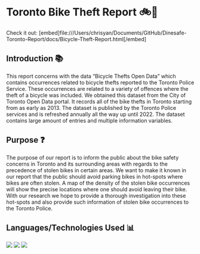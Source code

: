 # Toronto Bike Theft Report 🚲🌆
Check it out: [embed]file:///Users/chrisyan/Documents/GitHub/Dinesafe-Toronto-Report/docs/Bicycle-Theft-Report.html[/embed]
## Introduction 📚
This report concerns with the data “Bicycle Thefts Open Data” which contains occurrences related to bicycle thefts reported to the Toronto Police Service. These occurrences are related to a variety of offences where the theft of a bicycle was included. We obtained this dataset from the City of Toronto Open Data portal. It records all of the bike thefts in Toronto starting from as early as 2013. The dataset is published by the Toronto Police services and is refreshed annually all the way up until 2022. The dataset contains large amount of entries and multiple information variables.

## Purpose ❓
The purpose of our report is to inform the public about the bike safety concerns in Toronto and its surrounding areas with regards to the precedence of stolen bikes in certain areas. We want to make it known in our report that the public should avoid parking bikes in hot-spots where bikes are often stolen. A map of the density of the stolen bike occurrences will show the precise locations where one should avoid leaving their bike. With our research we hope to provide a thorough investigation into these hot-spots and also provide such information of stolen bike occurrences to the Toronto Police.

## Languages/Technologies Used 📊
<img src="https://img.shields.io/badge/R-276DC3?style=for-the-badge&logo=r&logoColor=white" /> <img src="https://img.shields.io/badge/RStudio-75AADB?style=for-the-badge&logo=RStudio&logoColor=white" /> <img src="https://img.shields.io/badge/GIT-E44C30?style=for-the-badge&logo=git&logoColor=white" />
